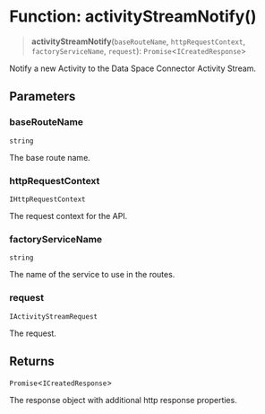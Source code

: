 # Function: activityStreamNotify()

> **activityStreamNotify**(`baseRouteName`, `httpRequestContext`, `factoryServiceName`, `request`): `Promise`\<`ICreatedResponse`\>

Notify a new Activity to the Data Space Connector Activity Stream.

## Parameters

### baseRouteName

`string`

The base route name.

### httpRequestContext

`IHttpRequestContext`

The request context for the API.

### factoryServiceName

`string`

The name of the service to use in the routes.

### request

`IActivityStreamRequest`

The request.

## Returns

`Promise`\<`ICreatedResponse`\>

The response object with additional http response properties.

